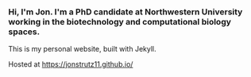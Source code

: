 ### Hi, I'm Jon. I'm a PhD candidate at Northwestern University working in the biotechnology and computational biology spaces.

This is my personal website, built with Jekyll.

Hosted at https://jonstrutz11.github.io/
